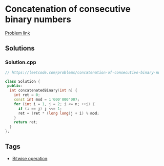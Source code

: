 # Concatenation of consecutive binary numbers

[Problem link](https://leetcode.com/problems/concatenation-of-consecutive-binary-numbers)

## Solutions


### Solution.cpp
```cpp
// https://leetcode.com/problems/concatenation-of-consecutive-binary-numbers

class Solution {
 public:
  int concatenatedBinary(int n) {
    int ret = 0;
    const int mod = 1'000'000'007;
    for (int i = 1, j = 2; i <= n; ++i) {
      if (i == j) j <<= 1;
      ret = (ret * (long long)j + i) % mod;
    }
    return ret;
  }
};
```
## Tags

* [Bitwise operation](/Collections/bitwise-operation.md#bitwise-operation)
